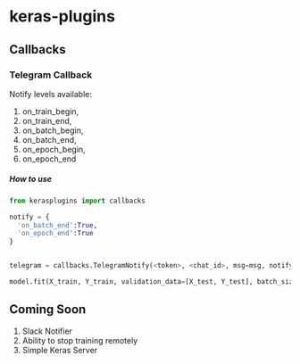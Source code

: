 # keras-plugins

## Callbacks

### Telegram Callback

Notify levels available:
1) on_train_begin,
2) on_train_end,
3) on_batch_begin,
4) on_batch_end,
5) on_epoch_begin,
6) on_epoch_end
  
##### How to use

```python
from kerasplugins import callbacks

notify = { 
  'on_batch_end':True, 
  'on_epoch_end':True 
}


telegram = callbacks.TelegramNotify(<token>, <chat_id>, msg=msg, notify=notify)

model.fit(X_train, Y_train, validation_data=[X_test, Y_test], batch_size=256, epochs=10, callbacks=[telegram])
```

## Coming Soon
1) Slack Notifier
2) Ability to stop training remotely
3) Simple Keras Server
